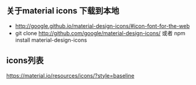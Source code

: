 ## 关于material icons 下载到本地
+ http://google.github.io/material-design-icons/#icon-font-for-the-web 
+ git clone http://github.com/google/material-design-icons/ 
或者
npm install material-design-icons

## icons列表
https://material.io/resources/icons/?style=baseline
